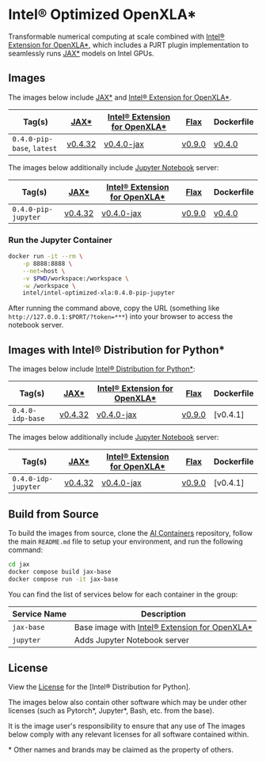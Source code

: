 # Intel® Optimized OpenXLA\*

Transformable numerical computing at scale combined with [Intel® Extension for OpenXLA\*], which includes a PJRT plugin implementation to seamlessly runs [JAX\*] models on Intel GPUs.

## Images

The images below include [JAX\*] and [Intel® Extension for OpenXLA\*].

| Tag(s)                     | [JAX\*]   | [Intel® Extension for OpenXLA\*] | [Flax]   | Dockerfile      |
| -------------------------- | --------- | -------------------------------- | -------- | --------------- |
| `0.4.0-pip-base`, `latest` | [v0.4.32] | [v0.4.0-jax]                     | [v0.9.0] | [v0.4.0]        |

The images below additionally include [Jupyter Notebook](https://jupyter.org/) server:

| Tag(s)              | [JAX\*]   | [Intel® Extension for OpenXLA\*] | [Flax]   | Dockerfile      |
| ------------------- | --------- | ----------------- | -------- | --------------- |
| `0.4.0-pip-jupyter` | [v0.4.32] | [v0.4.0-jax]      | [v0.9.0] | [v0.4.0]        |

### Run the Jupyter Container

```bash
docker run -it --rm \
    -p 8888:8888 \
    --net=host \
    -v $PWD/workspace:/workspace \
    -w /workspace \
    intel/intel-optimized-xla:0.4.0-pip-jupyter
```

After running the command above, copy the URL (something like `http://127.0.0.1:$PORT/?token=***`) into your browser to access the notebook server.

## Images with Intel® Distribution for Python*

The images below include [Intel® Distribution for Python*]:

| Tag(s)           | [JAX\*]   | [Intel® Extension for OpenXLA\*] | [Flax]   | Dockerfile      |
| ---------------- | --------- | ----------------- | -------- | --------------- |
| `0.4.0-idp-base` | [v0.4.32] | [v0.4.0-jax]      | [v0.9.0] | [v0.4.1]        |

The images below additionally include [Jupyter Notebook](https://jupyter.org/) server:

| Tag(s)              | [JAX\*]   | [Intel® Extension for OpenXLA\*] | [Flax]   | Dockerfile      |
| ------------------- | --------- | ----------------- | -------- | --------------- |
| `0.4.0-idp-jupyter` | [v0.4.32] | [v0.4.0-jax]      | [v0.9.0] | [v0.4.1]        |

## Build from Source

To build the images from source, clone the [AI Containers](https://github.com/intel/ai-containers) repository, follow the main `README.md` file to setup your environment, and run the following command:

```bash
cd jax
docker compose build jax-base
docker compose run -it jax-base
```

You can find the list of services below for each container in the group:

| Service Name | Description                                     |
| ------------ | ----------------------------------------------- |
| `jax-base`   | Base image with [Intel® Extension for OpenXLA\*] |
| `jupyter`    | Adds Jupyter Notebook server                    |

## License

View the [License](https://github.com/intel/ai-containers/blob/main/LICENSE) for the [Intel® Distribution for Python].

The images below also contain other software which may be under other licenses (such as Pytorch*, Jupyter*, Bash, etc. from the base).

It is the image user's responsibility to ensure that any use of The images below comply with any relevant licenses for all software contained within.

\* Other names and brands may be claimed as the property of others.

<!--Below are links used in these document. They are not rendered: -->

[Intel® Distribution for Python*]: https://www.intel.com/content/www/us/en/developer/tools/oneapi/distribution-for-python.html#gs.9bos9m
[Intel® Extension for OpenXLA\*]: https://github.com/intel/intel-extension-for-openxla
[JAX\*]: https://github.com/google/jax
[Flax]: https://github.com/google/flax

[v0.4.32]: https://github.com/google/jax/releases/tag/jax-v0.4.32

[v0.4.0-jax]: https://github.com/intel/intel-extension-for-openxla/releases/tag/0.4.0

[v0.9.0]: https://github.com/google/Flax/releases/tag/v0.9.0

[v0.4.0]: https://github.com/intel/ai-containers/blob/main/jax/Dockerfile
